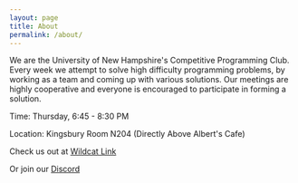 ```yaml
---
layout: page
title: About
permalink: /about/
---
```


We are the University of New Hampshire's Competitive Programming Club. 
Every week we attempt to solve high difficulty programming problems, by working as a team and coming up with various solutions.
Our meetings are highly cooperative and everyone is encouraged to participate in forming a solution.

Time: Thursday, 6:45 - 8:30 PM

Location: Kingsbury Room N204 (Directly Above Albert's Cafe)


Check us out at 
[Wildcat Link](https://wildcatlink.unh.edu/organization/programmingclub)

Or join our 
[Discord](https://discord.com/invite/cUbRTvbV4j)


